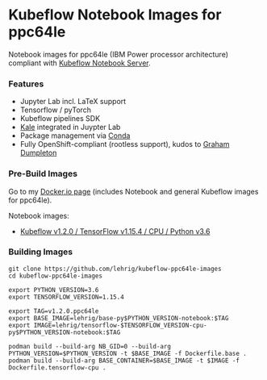 # Kubeflow Notebook Images for ppc64le

Notebook images for ppc64le (IBM Power processor architecture) compliant with [Kubeflow Notebook Server](https://www.kubeflow.org/docs/notebooks/).

### Features
- Jupyter Lab incl. LaTeX support
- Tensorflow / pyTorch
- Kubeflow pipelines SDK
- [Kale](https://github.com/kubeflow-kale/kale) integrated in Juypter Lab
- Package management via [Conda](https://docs.conda.io)
- Fully OpenShift-compliant (rootless support), kudos to [Graham Dumpleton](https://www.openshift.com/blog/jupyter-on-openshift-part-6-running-as-an-assigned-user-id)

### Pre-Build Images
Go to my [Docker.io page](https://hub.docker.com/u/lehrig) (includes Notebook and general Kubeflow images for ppc64le).

Notebook images:
- [Kubeflow v1.2.0 / TensorFlow v1.15.4 / CPU / Python v3.6](https://hub.docker.com/r/lehrig/tensorflow-1.15.4-cpu-py3.6-notebook)

### Building Images

```
git clone https://github.com/lehrig/kubeflow-ppc64le-images
cd kubeflow-ppc64le-images

export PYTHON_VERSION=3.6
export TENSORFLOW_VERSION=1.15.4

export TAG=v1.2.0.ppc64le
export BASE_IMAGE=lehrig/base-py$PYTHON_VERSION-notebook:$TAG
export IMAGE=lehrig/tensorflow-$TENSORFLOW_VERSION-cpu-py$PYTHON_VERSION-notebook:$TAG

podman build --build-arg NB_GID=0 --build-arg PYTHON_VERSION=$PYTHON_VERSION -t $BASE_IMAGE -f Dockerfile.base .
podman build --build-arg BASE_CONTAINER=$BASE_IMAGE -t $IMAGE -f Dockerfile.tensorflow-cpu .
```
